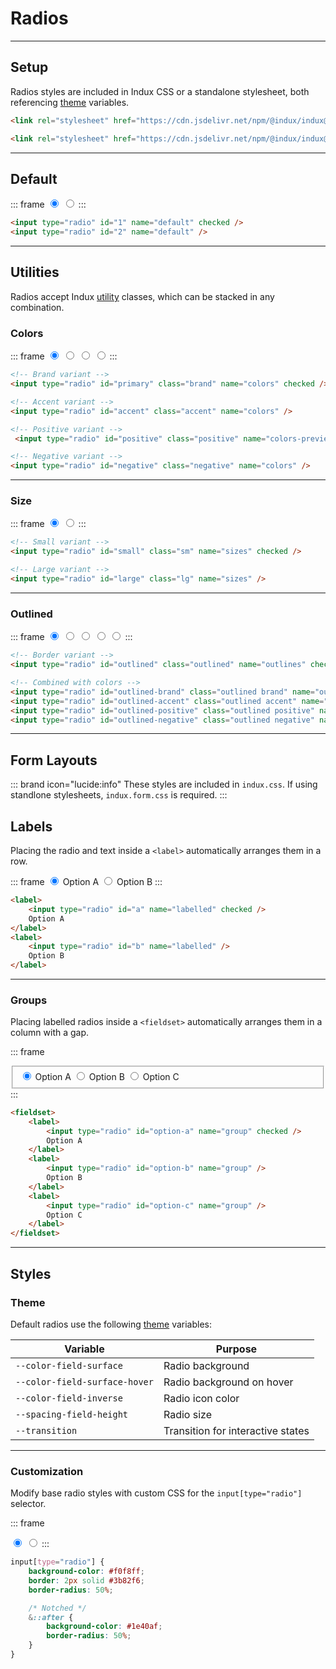 # Radios

---

## Setup

Radios styles are included in Indux CSS or a standalone stylesheet, both referencing [theme](/styles/theme) variables.

<x-code-group copy>

```html "Indux CSS"
<link rel="stylesheet" href="https://cdn.jsdelivr.net/npm/@indux/indux@latest/dist/indux.css" />
```

```html "Standalone"
<link rel="stylesheet" href="https://cdn.jsdelivr.net/npm/@indux/indux@latest/dist/indux.radio.css" />
```

</x-code-group>

---

## Default

::: frame
<input type="radio" id="1" name="default-preview" checked />
<input type="radio" id="2" name="default-preview" />
:::

```html copy
<input type="radio" id="1" name="default" checked />
<input type="radio" id="2" name="default" />
```

---

## Utilities

Radios accept Indux [utility](/styles/utilities) classes, which can be stacked in any combination.

### Colors

::: frame
<input type="radio" id="primary" class="brand" name="colors-preview" checked />
<input type="radio" id="accent" class="accent" name="colors-preview" />
<input type="radio" id="positive" class="positive" name="colors-preview" />
<input type="radio" id="negative" class="negative" name="colors-preview" />
:::

```html copy
<!-- Brand variant -->
<input type="radio" id="primary" class="brand" name="colors" checked />

<!-- Accent variant -->
<input type="radio" id="accent" class="accent" name="colors" />

<!-- Positive variant -->
 <input type="radio" id="positive" class="positive" name="colors-preview" />

<!-- Negative variant -->
<input type="radio" id="negative" class="negative" name="colors" />
```

---

### Size

::: frame
<input type="radio" id="small" class="sm" name="sizes-preview" checked />
<input type="radio" id="large" class="lg" name="sizes-preview" />
:::

```html copy
<!-- Small variant -->
<input type="radio" id="small" class="sm" name="sizes" checked />

<!-- Large variant -->
<input type="radio" id="large" class="lg" name="sizes" />
```

---

### Outlined

::: frame
<input type="radio" id="outlined" class="outlined" name="outlines-preview" checked />
<input type="radio" id="outlined-brand" class="outlined brand" name="outlines-preview" />
<input type="radio" id="outlined-accent" class="outlined accent" name="outlines-preview" />
<input type="radio" id="outlined-positive" class="outlined positive" name="outlines-preview" />
<input type="radio" id="outlined-negative" class="outlined negative" name="outlines-preview" />
:::

```html copy
<!-- Border variant -->
<input type="radio" id="outlined" class="outlined" name="outlines" checked />

<!-- Combined with colors -->
<input type="radio" id="outlined-brand" class="outlined brand" name="outlines" />
<input type="radio" id="outlined-accent" class="outlined accent" name="outlines" />
<input type="radio" id="outlined-positive" class="outlined positive" name="outlines" />
<input type="radio" id="outlined-negative" class="outlined negative" name="outlines" />
```

---

## Form Layouts

::: brand icon="lucide:info"
These styles are included in `indux.css`. If using standlone stylesheets, `indux.form.css` is required.
:::

## Labels

Placing the radio and text inside a `<label>` automatically arranges them in a row.

::: frame
<label>
    <input type="radio" id="a" name="labelled-preview" checked />
    Option A
</label>
<label>
    <input type="radio" id="b" name="labelled-preview" />
    Option B
</label>
:::

```html copy
<label>
    <input type="radio" id="a" name="labelled" checked />
    Option A
</label>
<label>
    <input type="radio" id="b" name="labelled" />
    Option B
</label>
```

---

### Groups

Placing labelled radios inside a `<fieldset>` automatically arranges them in a column with a gap.

::: frame
<fieldset>
    <label>
        <input type="radio" id="option-a" name="group-preview" checked />
        Option A
    </label>
    <label>
        <input type="radio" id="option-b" name="group-preview" />
        Option B
    </label>
    <label>
        <input type="radio" id="option-c" name="group-preview" />
        Option C
    </label>
</fieldset>
:::

```html copy
<fieldset>
    <label>
        <input type="radio" id="option-a" name="group" checked />
        Option A
    </label>
    <label>
        <input type="radio" id="option-b" name="group" />
        Option B
    </label>
    <label>
        <input type="radio" id="option-c" name="group" />
        Option C
    </label>
</fieldset>
```

---

## Styles

### Theme

Default radios use the following [theme](/styles/theme) variables:

| Variable | Purpose |
|----------|---------|
| `--color-field-surface` | Radio background |
| `--color-field-surface-hover` | Radio background on hover |
| `--color-field-inverse` | Radio icon color |
| `--spacing-field-height` | Radio size |
| `--transition` | Transition for interactive states |

---

### Customization

Modify base radio styles with custom CSS for the `input[type="radio"]` selector.

::: frame
<style>
input[type="radio"].custom {
    background-color: #f0f8ff;
    border: 2px solid #3b82f6;
    border-radius: 50%;

    & .custom::after {
        background-color: #1e40af;
        border-radius: 50%;
    }
}
    
</style>

<input type="radio" id="custom-1" class="custom" name="custom-preview" checked />
<input type="radio" id="custom-2" class="custom" name="custom-preview" />
:::

```css copy
input[type="radio"] {
    background-color: #f0f8ff;
    border: 2px solid #3b82f6;
    border-radius: 50%;

    /* Notched */ 
    &::after {
        background-color: #1e40af;
        border-radius: 50%;
    }
}
```
